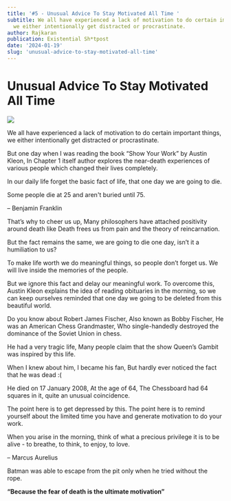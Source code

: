 ```yaml
---
title: '#5 - Unusual Advice To Stay Motivated All Time '
subtitle: We all have experienced a lack of motivation to do certain important things,
  we either intentionally get distracted or procrastinate.
author: Rajkaran
publication: Existential Sh*tpost
date: '2024-01-19'
slug: 'unusual-advice-to-stay-motivated-all-time'
---
```


# Unusual Advice To Stay Motivated All Time 
[![](https://substackcdn.com/image/fetch/$s_!I0kV!,w_1456,c_limit,f_auto,q_auto:good,fl_progressive:steep/https%3A%2F%2Fsubstack-post-media.s3.amazonaws.com%2Fpublic%2Fimages%2F511474aa-a96d-45a5-9dee-71899c5ac7bc_828x611.webp)](https://substackcdn.com/image/fetch/$s_!I0kV!,f_auto,q_auto:good,fl_progressive:steep/https%3A%2F%2Fsubstack-post-media.s3.amazonaws.com%2Fpublic%2Fimages%2F511474aa-a96d-45a5-9dee-71899c5ac7bc_828x611.webp)

We all have experienced a lack of motivation to do certain important things, we either intentionally get distracted or procrastinate. 

But one day when I was reading the book “Show Your Work” by Austin Kleon, In Chapter 1 itself author explores the near-death experiences of various people which changed their lives completely. 

In our daily life forget the basic fact of life, that one day we are going to die.

Some people die at 25 and aren't buried until 75. 

– Benjamin Franklin

That’s why to cheer us up, Many philosophers have attached positivity around death like Death frees us from pain and the theory of reincarnation.

But the fact remains the same, we are going to die one day, isn’t it a humiliation to us?

To make life worth we do meaningful things, so people don’t forget us. We will live inside the memories of the people.

But we ignore this fact and delay our meaningful work. To overcome this, Austin Kleon explains the idea of reading obituaries in the morning, so we can keep ourselves reminded that one day we going to be deleted from this beautiful world.

Do you know about Robert James Fischer, Also known as Bobby Fischer, He was an American Chess Grandmaster, Who single-handedly destroyed the dominance of the Soviet Union in chess.

He had a very tragic life, Many people claim that the show Queen’s Gambit was inspired by this life.

When I knew about him, I became his fan, But hardly ever noticed the fact that he was dead :(

He died on 17 January 2008, At the age of 64, The Chessboard had 64 squares in it, quite an unusual coincidence. 

The point here is to get depressed by this. The point here is to remind yourself about the limited time you have and generate motivation to do your work.

When you arise in the morning, think of what a precious privilege it is to be alive - to breathe, to think, to enjoy, to love. 

– Marcus Aurelius

Batman was able to escape from the pit only when he tried without the rope.

 **“Because the fear of death is the ultimate motivation”**
